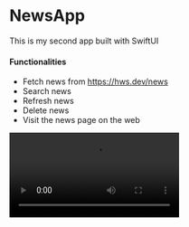 # NewsApp
This is my second app built with SwiftUI
#### Functionalities
* Fetch news from https://hws.dev/news
* Search news
* Refresh news
* Delete news
* Visit the news page on the web


<video src="newsappShowcase.gif" alt="Showcase" controls="controls" style="max-width: 730px;">
</video>
